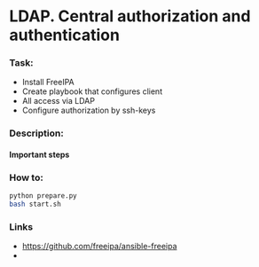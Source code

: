 # LDAP. Central authorization and authentication

### Task:

- Install FreeIPA
- Create playbook that configures client
- All access via LDAP
- Configure authorization by ssh-keys 

### Description:


#### Important steps


### How to:

```bash
python prepare.py
bash start.sh 
```

### Links

- https://github.com/freeipa/ansible-freeipa
- 

